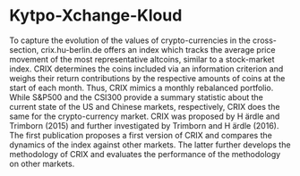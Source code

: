 # Kytpo-Xchange-Kloud
To capture the evolution of the values of crypto-currencies in the cross-section, crix.hu-berlin.de offers an index which tracks the average price movement of the most representative altcoins, similar to a stock-market index. CRIX determines the coins included via an information criterion and weighs their return contributions by the respective amounts of coins at the start of each month. Thus, CRIX mimics a monthly rebalanced portfolio. While S&amp;P500 and the CSI300 provide a summary statistic about the current state of the US and Chinese markets, respectively, CRIX does the same for the crypto-currency market. CRIX was proposed by H ̈ardle and Trimborn (2015) and further investigated by Trimborn and H ̈ardle (2016). The first publication proposes a first version of CRIX and compares the dynamics of the index against other markets. The latter further develops the methodology of CRIX and evaluates the performance of the methodology on other markets.
